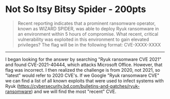 # Not So Itsy Bitsy Spider - 200pts
> Recent reporting indicates that a prominent ransomware operator, known as WIZARD SPIDER, was able to deploy Ryuk ransomware in an environment within 5 hours of compromise. What recent, critical vulnerability was exploited in this environment to gain elevated privileges? The flag will be in the following format: CVE-XXXX-XXXX
<hr>

I began looking for the answer by searching "Ryuk ransomware CVE 2021" and found CVE-2021-40444, which attacks Microsoft Office. However, that flag was incorrect. I then realized the challenge is from 2020, not 2021, so "latest" would refer to 2020 CVE's.  If we Google "Ryuk ransomware CVE" we can find a list of all known exploits that were used to infect systems with Ryuk (https://cybersecurity.bd.com/bulletins-and-patches/ryuk-ransomware) and we will find the most "recent" CVE.
